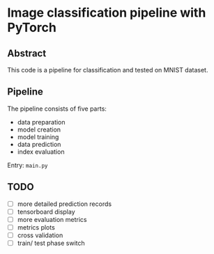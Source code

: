 # Image classification pipeline with PyTorch

## Abstract
This code is a pipeline for classification and tested on MNIST dataset.

## Pipeline
The pipeline consists of five parts:
- data preparation
- model creation
- model training
- data prediction
- index evaluation

Entry: `main.py`

## TODO
- [ ] more detailed prediction records
- [ ] tensorboard display
- [ ] more evaluation metrics
- [ ] metrics plots
- [ ] cross validation
- [ ] train/ test phase switch
